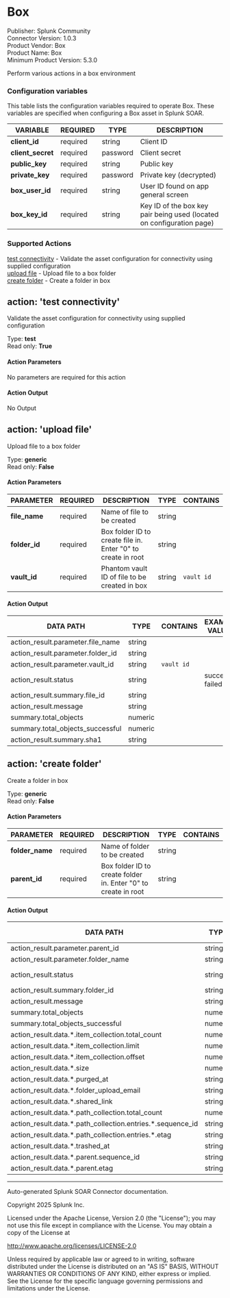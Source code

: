 # Box

Publisher: Splunk Community \
Connector Version: 1.0.3 \
Product Vendor: Box \
Product Name: Box \
Minimum Product Version: 5.3.0

Perform various actions in a box environment

### Configuration variables

This table lists the configuration variables required to operate Box. These variables are specified when configuring a Box asset in Splunk SOAR.

VARIABLE | REQUIRED | TYPE | DESCRIPTION
-------- | -------- | ---- | -----------
**client_id** | required | string | Client ID |
**client_secret** | required | password | Client secret |
**public_key** | required | string | Public key |
**private_key** | required | password | Private key (decrypted) |
**box_user_id** | required | string | User ID found on app general screen |
**box_key_id** | required | string | Key ID of the box key pair being used (located on configuration page) |

### Supported Actions

[test connectivity](#action-test-connectivity) - Validate the asset configuration for connectivity using supplied configuration \
[upload file](#action-upload-file) - Upload file to a box folder \
[create folder](#action-create-folder) - Create a folder in box

## action: 'test connectivity'

Validate the asset configuration for connectivity using supplied configuration

Type: **test** \
Read only: **True**

#### Action Parameters

No parameters are required for this action

#### Action Output

No Output

## action: 'upload file'

Upload file to a box folder

Type: **generic** \
Read only: **False**

#### Action Parameters

PARAMETER | REQUIRED | DESCRIPTION | TYPE | CONTAINS
--------- | -------- | ----------- | ---- | --------
**file_name** | required | Name of file to be created | string | |
**folder_id** | required | Box folder ID to create file in. Enter "0" to create in root | string | |
**vault_id** | required | Phantom vault ID of file to be created in box | string | `vault id` |

#### Action Output

DATA PATH | TYPE | CONTAINS | EXAMPLE VALUES
--------- | ---- | -------- | --------------
action_result.parameter.file_name | string | | |
action_result.parameter.folder_id | string | | |
action_result.parameter.vault_id | string | `vault id` | |
action_result.status | string | | success failed |
action_result.summary.file_id | string | | |
action_result.message | string | | |
summary.total_objects | numeric | | |
summary.total_objects_successful | numeric | | |
action_result.summary.sha1 | string | | |

## action: 'create folder'

Create a folder in box

Type: **generic** \
Read only: **False**

#### Action Parameters

PARAMETER | REQUIRED | DESCRIPTION | TYPE | CONTAINS
--------- | -------- | ----------- | ---- | --------
**folder_name** | required | Name of folder to be created | string | |
**parent_id** | required | Box folder ID to create folder in. Enter "0" to create in root | string | |

#### Action Output

DATA PATH | TYPE | CONTAINS | EXAMPLE VALUES
--------- | ---- | -------- | --------------
action_result.parameter.parent_id | string | | |
action_result.parameter.folder_name | string | | |
action_result.status | string | | success failed |
action_result.summary.folder_id | string | | |
action_result.message | string | | |
summary.total_objects | numeric | | |
summary.total_objects_successful | numeric | | |
action_result.data.\*.item_collection.total_count | numeric | | 0 |
action_result.data.\*.item_collection.limit | numeric | | 100 |
action_result.data.\*.item_collection.offset | numeric | | 0 |
action_result.data.\*.size | numeric | | 0 |
action_result.data.\*.purged_at | string | | |
action_result.data.\*.folder_upload_email | string | | |
action_result.data.\*.shared_link | string | | |
action_result.data.\*.path_collection.total_count | numeric | | 2 |
action_result.data.\*.path_collection.entries.\*.sequence_id | string | | |
action_result.data.\*.path_collection.entries.\*.etag | string | | |
action_result.data.\*.trashed_at | string | | |
action_result.data.\*.parent.sequence_id | string | | |
action_result.data.\*.parent.etag | string | | |

______________________________________________________________________

Auto-generated Splunk SOAR Connector documentation.

Copyright 2025 Splunk Inc.

Licensed under the Apache License, Version 2.0 (the "License");
you may not use this file except in compliance with the License.
You may obtain a copy of the License at

http://www.apache.org/licenses/LICENSE-2.0

Unless required by applicable law or agreed to in writing,
software distributed under the License is distributed on an "AS IS" BASIS,
WITHOUT WARRANTIES OR CONDITIONS OF ANY KIND, either express or implied.
See the License for the specific language governing permissions and limitations under the License.
